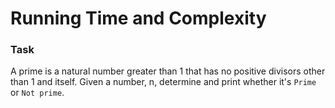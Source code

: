 # Running Time and Complexity

### Task

A prime is a natural number greater than 1 that has no positive divisors other than 1 and itself. Given a number, n, determine and print whether it's ```Prime``` or ```Not prime```.
